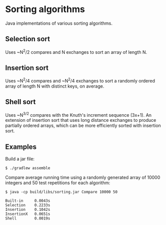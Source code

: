 # Sorting algorithms

Java implementations of various sorting algorithms.

## Selection sort

Uses ~N<sup>2</sup>/2 compares and N exchanges to sort an array of length N.

## Insertion sort

Uses ~N<sup>2</sup>/4 compares and ~N<sup>2</sup>/4 exchanges to
sort a randomly ordered array of length N with distinct keys, on average.

## Shell sort

Uses ~N<sup>3/2</sup> compares with the Knuth's increment sequence (3x+1). An
extension of insertion sort that uses long distance exchanges to produce
partially ordered arrays, which can be more efficiently sorted with insertion
sort.

## Examples

Build a jar file:

    $ ./gradlew assemble

Compare average running time using a randomly generated array of 10000 integers
and 50 test repetitions for each algorithm:

    $ java -cp build/libs/sorting.jar Compare 10000 50

    Built-in     0.0043s
    Selection    0.2233s
    Insertion    0.1042s
    InsertionX   0.0651s
    Shell        0.0019s
